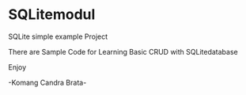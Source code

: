# SQLitemodul
SQLite simple example Project

There are Sample Code for Learning Basic CRUD with SQLitedatabase


Enjoy

-Komang Candra Brata-
